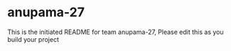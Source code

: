 # anupama-27
This is the initiated README for team anupama-27, Please edit this as you build your project

